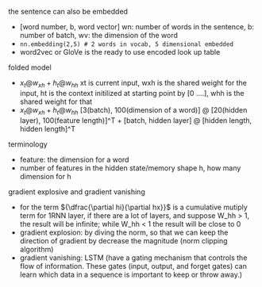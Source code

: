the sentence can also be embedded
 - [word number, b, word vector] wn: number of words in the sentence, b: number of batch, wv: the dimension of the word
 - `nn.embedding(2,5) # 2 words in vocab, 5 dimensional embedded` 
 - word2vec or GloVe is the ready to use encoded look up table


folded model
 - ${x_t@w_{xh} + h_t@w_{hh}}$ xt is current input, wxh is the shared weight for the input, ht is the context initilized at starting point by [0 ....], whh is the shared weight for that
 - ${x_t@w_{xh} + h_t@w_{hh}}$ [3(batch), 100(dimension of a word)] @ [20(hidden layer), 100(feature length)]^T + [batch, hidden layer] @ [hidden length, hidden length]^T

 terminology
  - feature: the dimension for a word
  - number of features in the hidden state/memory shape h, how many dimension for h
  

gradient explosive and gradient vanishing
 - for the term ${\dfrac{\partial hi}{\partial hx}}$ is a cumulative mutiply term for 1RNN layer, if there are a lot of layers, and suppose W_hh > 1, the result will be infinite; while W_hh < 1 the result will be close to 0
 - gradient explosion: by diving the norm, so that we can keep the direction of gradient by decrease the magnitude (norm clipping algorithm)
 - gradient vanishing: LSTM (have a gating mechanism that controls the flow of information. These gates (input, output, and forget gates) can learn which data in a sequence is important to keep or throw away.)
